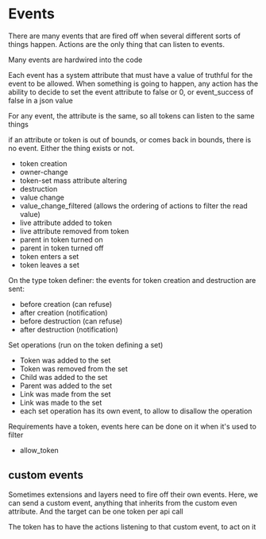 # Events

There are many events that are fired off when several different sorts of things happen.
Actions are the only thing that can listen to events.

Many events are hardwired into the code

Each event has a system attribute that must have a value of truthful for the event to be allowed.
When something is going to happen, any action has the ability to decide to set the event attribute to false or 0,
or event_success of false in a json value

For any event, the attribute is the same, so all tokens can listen to the same things

if an attribute or token is out of bounds, or comes back in bounds, there is no event.
Either the thing exists or not.

* token creation
* owner-change
* token-set mass attribute altering
* destruction
* value change
* value_change_filtered (allows the ordering of actions to filter the read value)
* live attribute added to token
* live attribute removed from token
* parent in token turned on
* parent in token turned off
* token enters a set
* token leaves a set

On the type token definer: the events for token creation and destruction are sent:
* before creation (can refuse)
* after creation (notification)
* before destruction (can refuse)
* after destruction (notification)


Set operations (run on the token defining a set)

* Token was added to the set
* Token was removed from the set
* Child was added to the set
* Parent was added to the set
* Link was made from the set
* Link was made to the set
* each set operation has its own event, to allow to disallow the operation


Requirements have a token, events here can be done on it when it's used to filter
* allow_token


## custom events 

Sometimes extensions and layers need to fire off their own events.
Here, we can send a custom event, anything that inherits from the custom even attribute.
And the target can be one token per api call

The token has to have the actions listening to that custom event, to act on it



